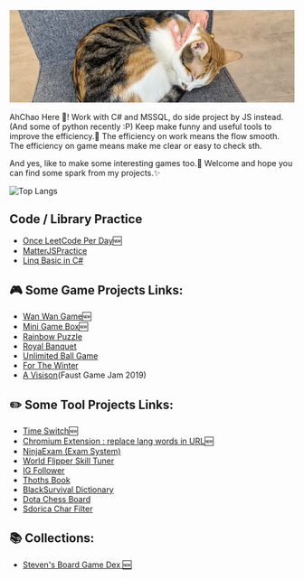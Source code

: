 ![Catt](https://github.com/AhChao/AhChao/blob/master/Img/catt.png)

AhChao Here 👋!
Work with C# and MSSQL, do side project by JS instead.(And some of python recently :P)
Keep make funny and useful tools to improve the efficiency.:hammer:
The efficiency on work means the flow smooth.
The efficiency on game means make me clear or easy to check sth.

And yes, like to make some interesting games too.:game_die:
Welcome and hope you can find some spark from my projects.:sparkles:

![Top Langs](https://github-readme-stats.vercel.app/api/top-langs/?username=ahchao&layout=compact)

## Code / Library Practice

- [Once LeetCode Per Day](https://ahchao.github.io/OnceLeetCodePerDay/):new:
- [MatterJSPractice](https://ahchao.github.io/MatterJSPractice/)
- [Linq Basic in C#](https://github.com/AhChao/LinqPractice)

## :video_game: Some Game Projects Links:

- [Wan Wan Game](https://ahchao.github.io/WanWanGame/):new:
- [Mini Game Box](https://ahchao.github.io/TinyGameCollection/):new:
- [Rainbow Puzzle](https://ahchao.github.io/RainbowPuzzle/)
- [Royal Banquet](https://ahchao.github.io/RoyalBanquet/)
- [Unlimited Ball Game](https://ahchao.github.io/UnlimitedBallGame/)
- [For The Winter](https://ahchao.github.io/ForTheWinterDice/)
- [A Visison](https://ahhchao.itch.io/a-vision)(Faust Game Jam 2019)

## :pencil2: Some Tool Projects Links:

- [Time Switch](https://ahchao.github.io/TimeSwitch/):new:
- [Chromium Extension : replace lang words in URL](https://github.com/AhChao/UrlLanguageModifier):new:
- [NinjaExam (Exam System)](https://ahchao.github.io/NinjaExam/)
- [World Flipper Skill Tuner](https://ahchao.github.io/WorldFlipperSkillTuner/)
- [IG Follower](https://ahchao.github.io/IGFollower/)
- [Thoths Book](https://ahchao.github.io/ThothsBook/)
- [BlackSurvival Dictionary](https://ahchao.github.io/blackSurvival_Dictionary/)
- [Dota Chess Board](https://ahchao.github.io/DotaChessBoard/index.html?language=en)
- [Sdorica Char Filter](https://ahchao.github.io/SdoricaCharFilter/)

## :books: Collections:

- [Steven's Board Game Dex :new:](https://ahchao.github.io/BoardGameDex/)

